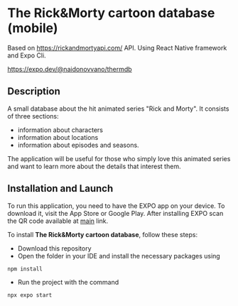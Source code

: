 # The Rick&Morty cartoon database (mobile)

Based on https://rickandmortyapi.com/ API. Using React Native framework and Expo Cli.

https://expo.dev/@naidonovvano/thermdb

## Description

A small database about the hit animated series "Rick and Morty". It consists of three sections: 
* information about characters 
* information about locations 
* information about episodes and seasons. 

The application will be useful for those who simply love this animated series and want to learn more about the details that interest them.

## Installation and Launch

To run this application, you need to have the EXPO app on your device. To download it, visit the App Store or Google Play. After installing EXPO scan the QR code available at [main](https://expo.dev/@naidonovvano/thermdb) link.

To install __The Rick&Morty cartoon database__, follow these steps:

* Download this repository
* Open the folder in your IDE and install the necessary packages using 
```
npm install
```
* Run the project with the command
```
npx expo start
```

